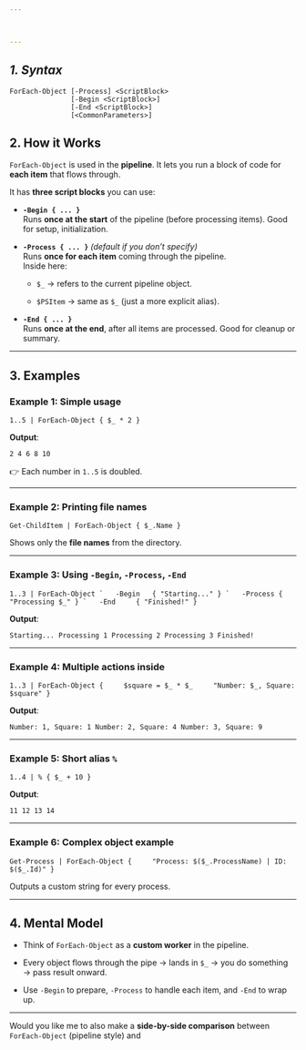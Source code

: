 ```yaml
---



---
```

## *1. Syntax*
```psh
ForEach-Object [-Process] <ScriptBlock>
               [-Begin <ScriptBlock>]
               [-End <ScriptBlock>]
               [<CommonParameters>]

```
## **2. How it Works**

`ForEach-Object` is used in the **pipeline**. It lets you run a block of code for **each item** that flows through.

It has **three script blocks** you can use:

- **`-Begin { ... }`**  
    Runs **once at the start** of the pipeline (before processing items). Good for setup, initialization.
    
- **`-Process { ... }`** _(default if you don’t specify)_  
    Runs **once for each item** coming through the pipeline.  
    Inside here:
    
    - `$_` → refers to the current pipeline object.
        
    - `$PSItem` → same as `$_` (just a more explicit alias).
        
- **`-End { ... }`**  
    Runs **once at the end**, after all items are processed. Good for cleanup or summary.
    

---

## **3. Examples**

### Example 1: Simple usage

`1..5 | ForEach-Object { $_ * 2 }`

**Output**:

`2 4 6 8 10`

👉 Each number in `1..5` is doubled.

---

### Example 2: Printing file names

`Get-ChildItem | ForEach-Object { $_.Name }`

Shows only the **file names** from the directory.

---

### Example 3: Using `-Begin`, `-Process`, `-End`

``1..3 | ForEach-Object `   -Begin   { "Starting..." } `   -Process { "Processing $_" } `   -End     { "Finished!" }``

**Output**:

`Starting... Processing 1 Processing 2 Processing 3 Finished!`

---

### Example 4: Multiple actions inside

`1..3 | ForEach-Object {     $square = $_ * $_     "Number: $_, Square: $square" }`

**Output**:

`Number: 1, Square: 1 Number: 2, Square: 4 Number: 3, Square: 9`

---

### Example 5: Short alias `%`

`1..4 | % { $_ + 10 }`

**Output**:

`11 12 13 14`

---

### Example 6: Complex object example

`Get-Process | ForEach-Object {     "Process: $($_.ProcessName) | ID: $($_.Id)" }`

Outputs a custom string for every process.

---

## **4. Mental Model**

- Think of `ForEach-Object` as a **custom worker** in the pipeline.
    
- Every object flows through the pipe → lands in `$_` → you do something → pass result onward.
    
- Use `-Begin` to prepare, `-Process` to handle each item, and `-End` to wrap up.
    

---

Would you like me to also make a **side-by-side comparison** between `ForEach-Object` (pipeline style) and